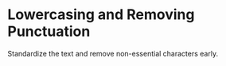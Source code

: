 # Lowercasing and Removing Punctuation

Standardize the text and remove non-essential characters early.
